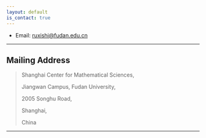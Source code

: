 ```yaml
---
layout: default
is_contact: true
---
```


* Email: [ruxishi@fudan.edu.cn](mailto:ruxishi@fudan.edu.cn)



---

## Mailing Address

> Shanghai Center for Mathematical Sciences,
> 
> Jiangwan Campus, 
> Fudan University,
> 
> 2005 Songhu Road,
>
> Shanghai,
> 
> China

---

